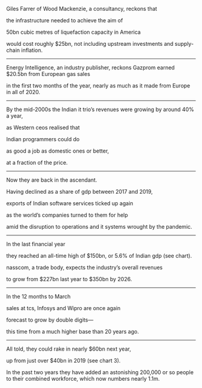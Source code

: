Giles Farrer of Wood Mackenzie, a consultancy, reckons that 

the infrastructure needed to achieve the aim of 

50bn cubic metres of liquefaction capacity in America 

would cost roughly $25bn, not including upstream investments and supply-chain inflation. 


---


Energy Intelligence, an industry publisher, reckons Gazprom earned $20.5bn from European gas sales 

in the first two months of the year, nearly as much as it made from Europe in all of 2020. 



---



By the mid-2000s the Indian it trio’s revenues were growing by around 40% a year, 

as Western ceos realised that 

Indian programmers could do 

as good a job as domestic ones or better, 

at a fraction of the price. 




---



Now they are back in the ascendant. 

Having declined as a share of gdp between 2017 and 2019, 

exports of Indian software services ticked up again 

as the world’s companies turned to them for help 

amid the disruption to operations and it systems wrought by the pandemic. 



---


In the last financial year 

they reached an all-time high of $150bn, or 5.6% of Indian gdp (see chart). 

nasscom, a trade body, expects the industry’s overall revenues 

to grow from $227bn last year to $350bn by 2026.



---



In the 12 months to March 

sales at tcs, Infosys and Wipro are once again 

forecast to grow by double digits—

this time from a much higher base than 20 years ago.



---

All told, they could rake in nearly $60bn next year, 

up from just over $40bn in 2019 (see chart 3). 

In the past two years they have added an astonishing 200,000 or so people to their combined workforce, which now numbers nearly 1.1m.









